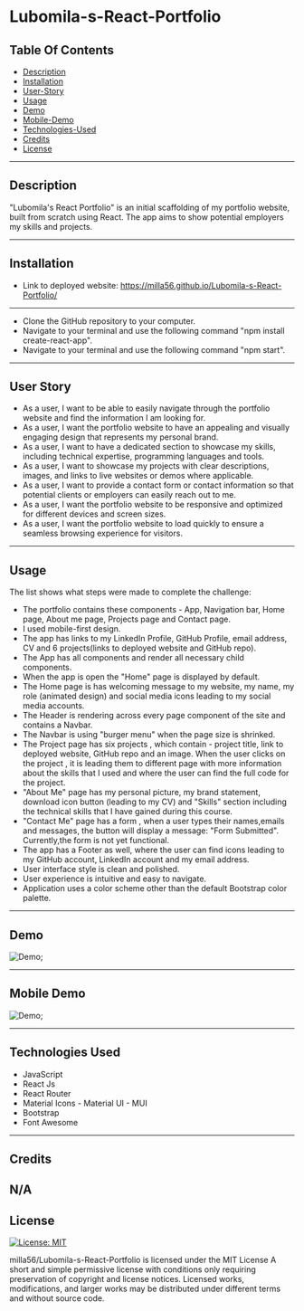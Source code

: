 # Lubomila-s-React-Portfolio

 ## Table Of Contents
  - [Description](#description)
  - [Installation](#installation)
  - [User-Story](#user-story)
  - [Usage](#usage)
  - [Demo](#demo)
  - [Mobile-Demo](#mobile-demo)
  - [Technologies-Used](#technologies-used)
  - [Credits](#credits)
  - [License](#license)

--- 

## Description
"Lubomila's React Portfolio" is an initial scaffolding of my portfolio website, built from scratch using React. The app aims to show potential employers my skills and projects.

--- 

## Installation
 
- Link to deployed website: https://milla56.github.io/Lubomila-s-React-Portfolio/ 
--- 

- Clone the GitHub repository to your computer.
- Navigate to your terminal and use the following command "npm install create-react-app".
- Navigate to your terminal and use the following command "npm start".

 
---

## User Story 
- As a user, I want to be able to easily navigate through the portfolio website and find the information I am looking for.
- As a user, I want the portfolio website to have an appealing and visually engaging design that represents my personal brand.
- As a user, I want to have a dedicated section to showcase my skills, including technical expertise, programming languages and tools.
- As a user, I want to showcase my projects with clear descriptions, images, and links to live websites or demos where applicable.
- As a user, I want to provide a contact form or contact information so that potential clients or employers can easily reach out to me.
- As a user, I want the portfolio website to be responsive and optimized for different devices and screen sizes.
- As a user, I want the portfolio website to load quickly to ensure a seamless browsing experience for visitors.


---


## Usage
The list shows what steps were made to complete the challenge:
- The portfolio contains these components - App, Navigation bar, Home page, About me page, Projects page and Contact page.
- I used mobile-first design.
- The app has links to my LinkedIn Profile, GitHub Profile, email address, CV and 6 projects(links to deployed website and GitHub repo).
- The App has all components and render all necessary child components.
- When the app is open the "Home" page is displayed by default.
- The Home page is has welcoming message to my website, my name, my role (animated design) and social media icons leading to my social media accounts.
- The Header is rendering across every page component of the site and contains a Navbar.
- The Navbar is using "burger menu" when the page size is shrinked.
- The Project page has six projects , which contain - project title, link to deployed website, GitHub repo and an image. When the user clicks on the project , it is leading them to different page with more information about the skills that I used and where the user can find the full code for the project.
- "About Me" page has my personal picture, my brand statement, download icon button (leading to my CV) and "Skills" section including the technical skills that I have gained during this course.
- "Contact Me" page has a form , when a user types their names,emails and messages, the button will display a message: "Form Submitted". Currently,the form is not yet functional. 
- The app has a Footer as well, where the user can find icons leading to my GitHub account, LinkedIn account and my email address.
- User interface style is clean and polished.
- User experience is intuitive and easy to navigate.
- Application uses a color scheme other than the default Bootstrap color palette.


---


## Demo
![Demo](./src/images/demo.gif);

---

## Mobile Demo
![Demo](./src/images/mobile.gif);

---




## Technologies Used
- JavaScript
- React Js
- React Router
- Material Icons - Material UI - MUI
- Bootstrap
- Font Awesome

---

## Credits

N/A
---


## License

[![License: MIT](https://img.shields.io/badge/License-MIT-blue.svg)](https://opensource.org/licenses/MIT)

milla56/Lubomila-s-React-Portfolio is licensed under the
MIT License
A short and simple permissive license with conditions only requiring preservation of copyright and license notices. Licensed works, modifications, and larger works may be distributed under different terms and without source code.



